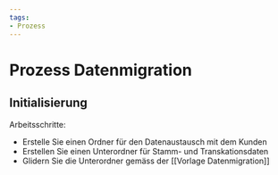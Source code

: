 ```yaml
---
tags:
- Prozess
---
```

# Prozess Datenmigration

## Initialisierung

Arbeitsschritte:
* Erstelle Sie einen Ordner für den Datenaustausch mit dem Kunden
* Erstellen Sie einen Unterordner für Stamm- und Transkationsdaten
* Glidern Sie die Unterordner gemäss der [[Vorlage Datenmigration]]